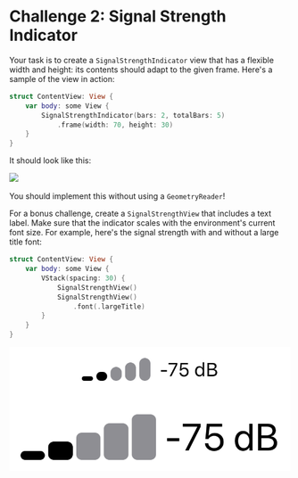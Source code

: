 # Challenge 2: Signal Strength Indicator

Your task is to create a `SignalStrengthIndicator` view that has a flexible width and height: its contents should adapt to the given frame. Here's a sample of the view in action:

```swift
struct ContentView: View {
    var body: some View {
        SignalStrengthIndicator(bars: 2, totalBars: 5)
            .frame(width: 70, height: 30)
    }
}
```

It should look like this:

![](images/signal-stength-indicator.png)

You should implement this without using a `GeometryReader`!

For a bonus challenge, create a `SignalStrengthView` that includes a text label. Make sure that the indicator scales with the environment's current font size. For example, here's the signal strength with and without a large title font:

```swift
struct ContentView: View {
    var body: some View {
        VStack(spacing: 30) {
            SignalStrengthView()
            SignalStrengthView()
                .font(.largeTitle)
        }
    }
}
```

![](images/signal-strength-view.png)

